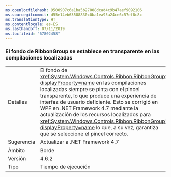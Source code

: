```yaml
---
ms.openlocfilehash: 9500907c6a1ba5b27008dcad4c9b47aef9092106
ms.sourcegitcommit: d55e14eb63588830c0ba1ea95a24ce6c57ef8c8c
ms.translationtype: HT
ms.contentlocale: es-ES
ms.lasthandoff: 07/11/2019
ms.locfileid: "67802458"
---
```

### <a name="ribbongroup-background-is-set-to-transparent-in-localized-builds"></a>El fondo de RibbonGroup se establece en transparente en las compilaciones localizadas

|   |   |
|---|---|
|Detalles|El fondo de <xref:System.Windows.Controls.Ribbon.RibbonGroup?displayProperty=name> en las compilaciones localizadas siempre se pinta con el pincel transparente, lo que produce una experiencia de interfaz de usuario deficiente. Esto se corrigió en WPF en .NET Framework 4.7 mediante la actualización de los recursos localizados para <xref:System.Windows.Controls.Ribbon.RibbonGroup?displayProperty=name> lo que, a su vez, garantiza que se seleccione el pincel correcto.|
|Sugerencia|Actualizar a .NET Framework 4.7|
|Ámbito|Borde|
|Versión|4.6.2|
|Tipo|Tiempo de ejecución|

